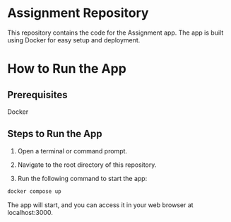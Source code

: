 # Assignment Repository

This repository contains the code for the Assignment app. The app is built using Docker for easy setup and deployment.

# How to Run the App

## Prerequisites

Docker

## Steps to Run the App

1. Open a terminal or command prompt.

2. Navigate to the root directory of this repository.

3. Run the following command to start the app:

```bash
docker compose up
```

The app will start, and you can access it in your web browser at localhost:3000.
